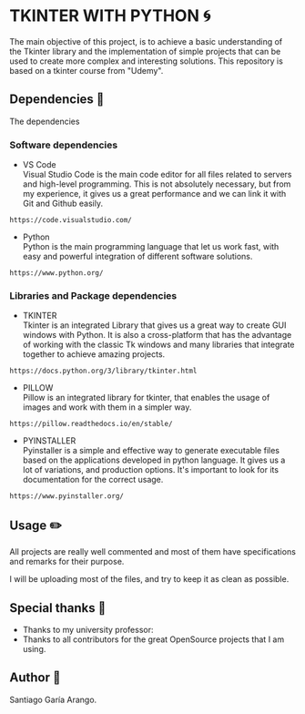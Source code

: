 # TKINTER WITH PYTHON :cyclone:

The main objective of this project, is to achieve a basic understanding of the Tkinter library and
the implementation of simple projects that can be used to create more complex and interesting solutions.
This repository is based on a tkinter course from "Udemy".


## Dependencies :vertical_traffic_light:
The dependencies 


### Software dependencies
* VS Code <br />
Visual Studio Code is the main code editor for all files related to servers and high-level programming. This is not absolutely necessary, but from my experience, it gives us a great performance and we can link it with Git and Github easily.
```
https://code.visualstudio.com/
```


* Python <br />
Python is the main programming language that let us work fast, with easy and powerful integration of different software solutions.
```
https://www.python.org/
```



### Libraries and Package dependencies
* TKINTER <br />
Tkinter is an integrated Library that gives us a great way to create GUI windows with Python. It is also a cross-platform that has the 
advantage of working with the classic Tk windows and many libraries that integrate together to achieve amazing projects.
```
https://docs.python.org/3/library/tkinter.html
```
* PILLOW <br />
Pillow is an integrated library for tkinter, that enables the usage of images and work with them in a simpler way.
```
https://pillow.readthedocs.io/en/stable/
```

* PYINSTALLER <br />
Pyinstaller is a simple and effective way to generate executable files based on the applications developed in python language.
It gives us a lot of variations, and production options. It's important to look for its documentation for the correct usage.
```
https://www.pyinstaller.org/
```


## Usage :pencil2:
All projects are really well commented and most of them have specifications and remarks for their purpose.

I will be uploading most of the files, and try to keep it as clean as possible.


## Special thanks :gift:
* Thanks to my university professor: <Santiago Mendez>
* Thanks to all contributors for the great OpenSource projects that I am using. 


## Author :musical_keyboard:
Santiago Garía Arango.

